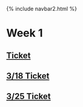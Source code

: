 {% include navbar2.html %}

# Week 1
## [Ticket](https://github.com/NoahJ214/Team-Screwdrivers/issues/11)

## [3/18 Ticket](https://github.com/NoahJ214/Team-Screwdrivers/issues/14)

## [3/25 Ticket](https://github.com/NoahJ214/Team-Screwdrivers/issues/17)

